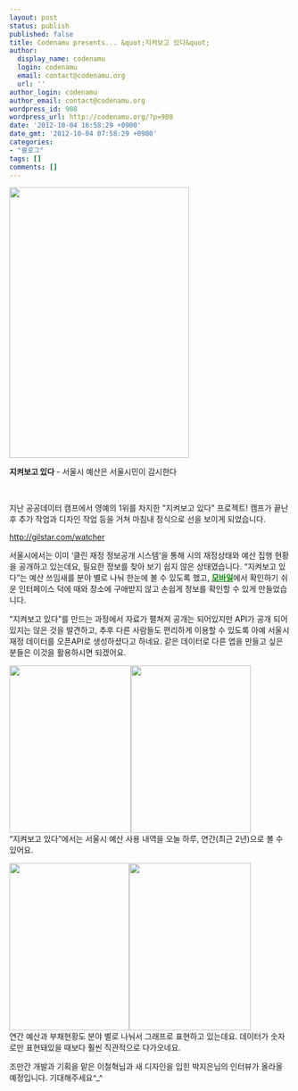 ```yaml
---
layout: post
status: publish
published: false
title: Codenamu presents... &quot;지켜보고 있다&quot;
author:
  display_name: codenamu
  login: codenamu
  email: contact@codenamu.org
  url: ''
author_login: codenamu
author_email: contact@codenamu.org
wordpress_id: 908
wordpress_url: http://codenamu.org/?p=908
date: '2012-10-04 16:58:29 +0900'
date_gmt: '2012-10-04 07:58:29 +0900'
categories:
- "블로그"
tags: []
comments: []
---
```

<p><a href="http://codenamu.org/wp-content/uploads/2012/10/watchers.png"><img class="alignnone size-full wp-image-916" title="watchers" src="http://codenamu.org/wp-content/uploads/2012/10/watchers.png" alt="" width="322" height="485" /></a><strong></strong></p>
<p><strong>지켜보고 있다</strong> - 서울시 예산은 서울시민이 감시한다</p>
<p>&nbsp;</p>
<p>지난 공공데이터 캠프에서 영예의 1위를 차지한 "지켜보고 있다" 프로젝트! 캠프가 끝난 후 추가 작업과 디자인 작업 등을 거쳐 마침내 정식으로 선을 보이게 되었습니다.</p>
<p><a href="http://gilstar.com/watcher">http://gilstar.com/watcher</a></p>
<p>서울시에서는 이미 ‘클린 재정 정보공개 시스템’을 통해 시의 재정상태와 예산 집행 현황을 공개하고 있는데요, 필요한 정보를 찾아 보기 쉽지 않은 상태였습니다. “지켜보고 있다”는 예산 쓰임새를 분야 별로 나눠 한눈에 볼 수 있도록 했고, <span style="text-decoration: underline; color: #008000;"><span style="text-decoration: underline;"><strong>모바일</strong></span></span>에서 확인하기 쉬운 인터페이스 덕에 때와 장소에 구애받지 않고 손쉽게 정보를 확인할 수 있게 만들었습니다.</p>
<p>“지켜보고 있다”를 만드는 과정에서 자료가 펼쳐져 공개는 되어있지만 API가 공개 되어 있지는 않은 것을 발견하고, 추후 다른 사람들도 편리하게 이용할 수 있도록 아예 서울시 재정 데이터를 오픈API로 생성하셨다고 하네요. 같은 데이터로 다른 앱을 만들고 싶은 분들은 이것을 활용하시면 되겠어요.</p>
<p><a href="http://codenamu.org/wp-content/uploads/2012/10/서울시-지출현황.png"><img class="alignnone size-medium wp-image-910" title="서울시 지출현황" src="http://codenamu.org/wp-content/uploads/2012/10/서울시-지출현황-218x300.png" alt="" width="218" height="300" /></a><a href="http://codenamu.org/wp-content/uploads/2012/10/서울시-지출현황2.png"><img class="alignnone size-medium wp-image-909" title="서울시 지출현황2" src="http://codenamu.org/wp-content/uploads/2012/10/서울시-지출현황2-215x300.png" alt="" width="215" height="300" /></a><br />
“지켜보고 있다”에서는 서울시 예산 사용 내역을 오늘 하루, 연간(최근 2년)으로 볼 수 있어요.</p>
<p><a href="http://codenamu.org/wp-content/uploads/2012/10/서울시-지출현황3.png"><img class="alignnone size-medium wp-image-913" title="서울시 지출현황3" src="http://codenamu.org/wp-content/uploads/2012/10/서울시-지출현황3-215x300.png" alt="" width="215" height="300" /></a><a href="http://codenamu.org/wp-content/uploads/2012/10/서울시-지출현황4.png"><img class="alignnone size-medium wp-image-912" title="서울시 지출현황4" src="http://codenamu.org/wp-content/uploads/2012/10/서울시-지출현황4-218x300.png" alt="" width="218" height="300" /></a><br />
연간 예산과 부채현황도 분야 별로 나눠서 그래프로 표현하고 있는데요. 데이터가 숫자로만 표현돼있을 때보다 훨씬 직관적으로 다가오네요.</p>
<p>조만간 개발과 기획을 맡은 이철혁님과 새 디자인을 입힌 박지은님의 인터뷰가 올라올 예정입니다. 기대해주세요^_^</p>
